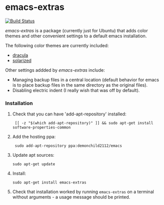 emacs-extras
==========

[![Build Status](https://travis-ci.org/google/grr.svg?branch=master)](https://travis-ci.org/demonchild2112/emacs-extras)

*emacs-extras* is a package (currently just for Ubuntu) that adds color themes
and other convenient settings to a default emacs installation.

The following color themes are currently included:
* [dracula](https://draculatheme.com/emacs/)
* [solarized](http://ethanschoonover.com/solarized)

Other settings addded by *emacs-extras* include:
* Managing backup files in a central location (default behavior for emacs is to
   place backup files in the same directory as the original files).
* Disabling electric indent (I really wish that was off by default).

### Installation
1. Check that you can have 'add-apt-repository' installed:

        [[ -z "$(which add-apt-repository)" ]] && sudo apt-get install software-properties-common

2. Add the hosting ppa:

        sudo add-apt-repository ppa:demonchild2112/emacs

 3. Update apt sources:
 
        sudo apt-get update

 4. Install:
 
        sudo apt-get install emacs-extras

 5. Check that installation worked by running `emacs-extras` on a terminal
    without arguments - a usage message should be printed.
